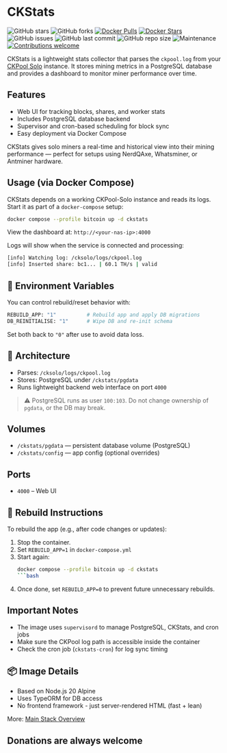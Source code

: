 # CKStats
![GitHub stars](https://img.shields.io/github/stars/magicdude4eva/btc-fullnode-stack?style=social)
![GitHub forks](https://img.shields.io/github/forks/magicdude4eva/btc-fullnode-stack?style=social)
[![Docker Pulls](https://img.shields.io/docker/pulls/magicdude4eva/btc-ckstats)](https://hub.docker.com/r/magicdude4eva/btc-ckstats)
[![Docker Stars](https://img.shields.io/docker/stars/magicdude4eva/btc-ckstats)](https://hub.docker.com/r/magicdude4eva/btc-ckstats)
![GitHub issues](https://img.shields.io/github/issues/magicdude4eva/btc-fullnode-stack)
![GitHub last commit](https://img.shields.io/github/last-commit/magicdude4eva/btc-fullnode-stack)
![GitHub repo size](https://img.shields.io/github/repo-size/magicdude4eva/btc-fullnode-stack)
![Maintenance](https://img.shields.io/maintenance/yes/2025)
[![Contributions welcome](https://img.shields.io/badge/contributions-welcome-brightgreen.svg)](https://github.com/magicdude4eva/btc-fullnode-stack/issues)

CKStats is a lightweight stats collector that parses the `ckpool.log` from your [CKPool Solo](../ckpool) instance. It stores mining metrics in a PostgreSQL database and provides a dashboard to monitor miner performance over time.

## Features
- Web UI for tracking blocks, shares, and worker stats  
- Includes PostgreSQL database backend  
- Supervisor and cron-based scheduling for block sync  
- Easy deployment via Docker Compose  

CKStats gives solo miners a real-time and historical view into their mining performance — perfect for setups using NerdQAxe, Whatsminer, or Antminer hardware.


## Usage (via Docker Compose)
CKStats depends on a working CKPool-Solo instance and reads its logs.  Start it as part of a `docker-compose` setup:
```bash
docker compose --profile bitcoin up -d ckstats
```

View the dashboard at: `http://<your-nas-ip>:4000`

Logs will show when the service is connected and processing:
```bash
[info] Watching log: /cksolo/logs/ckpool.log
[info] Inserted share: bc1... | 60.1 TH/s | valid
```

## 🔐 Environment Variables
You can control rebuild/reset behavior with:
```bash
REBUILD_APP: "1"          # Rebuild app and apply DB migrations
DB_REINITIALISE: "1"      # Wipe DB and re-init schema
```

Set both back to `"0"` after use to avoid data loss.

## 🧠 Architecture
- Parses: `/cksolo/logs/ckpool.log`
- Stores: PostgreSQL under `/ckstats/pgdata`
- Runs lightweight backend web interface on port `4000`

> ⚠️ PostgreSQL runs as user `100:103`. Do not change ownership of `pgdata`, or the DB may break.


## Volumes
- `/ckstats/pgdata` — persistent database volume (PostgreSQL)
- `/ckstats/config` — app config (optional overrides)

## Ports
- `4000` – Web UI

## 🧪 Rebuild Instructions
To rebuild the app (e.g., after code changes or updates):

1. Stop the container.
2. Set `REBUILD_APP=1` in `docker-compose.yml`
3. Start again:  
   ```bash
   docker compose --profile bitcoin up -d ckstats
   ```bash
4. Once done, set `REBUILD_APP=0` to prevent future unnecessary rebuilds.


## Important Notes
- The image uses `supervisord` to manage PostgreSQL, CKStats, and cron jobs  
- Make sure the CKPool log path is accessible inside the container  
- Check the cron job (`ckstats-cron`) for log sync timing

## 📦 Image Details
- Based on Node.js 20 Alpine
- Uses TypeORM for DB access
- No frontend framework - just server-rendered HTML (fast + lean)

More: [Main Stack Overview](https://github.com/magicdude4eva/btc-fullnode-stack)

## Donations are always welcome
